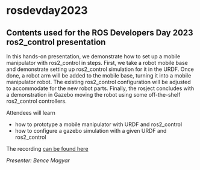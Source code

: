 # rosdevday2023

## Contents used for the ROS Developers Day 2023 ros2_control presentation

In this hands-on presentation, we demonstrate how to set up a mobile manipulator with ros2_control in steps. First, we take a robot mobile base and demonstrate setting up ros2_control simulation for it in the URDF. Once done, a robot arm will be added to the mobile base, turning it into a mobile manipulator robot. The existing ros2_control configuration will be adjusted to accommodate for the new robot parts. Finally, the rosject concludes with a demonstration in Gazebo moving the robot using some off-the-shelf ros2_control controllers.

Attendees will learn

  * how to prototype a mobile manipulator with URDF and ros2_control
  * how to configure a gazebo simulation with a given URDF and ros2_control

The recording [can be found here](https://www.youtube.com/watch?v=LvBjVmZxxDA)

  *Presenter: Bence Magyar*

